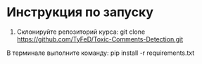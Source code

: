 # Инструкция по запуску

1. Cклонируйте репозиторий курса:
git clone https://github.com/TyFeD/Toxic-Comments-Detection.git

В терминале выполните команду:
pip install -r requirements.txt
